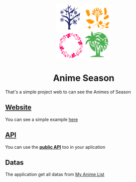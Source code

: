 <p align="center">
  <img src="web/public/logo.svg"  width="180px">
</p>

<h1 align="center">Anime Season</h1>

That's a simple project web to can see the Animes of Season

## [Website](https://anime-season.now.sh/)

You can see a simple example [here](https://anime-season.now.sh/)

## [API](https://anime-season-doc.netlify.com/)

You can use the [**public API**](https://anime-season.now.sh/api/season) too in your aplication

## Datas

The application get all datas from [My Anime List](https://myanimelist.net/)